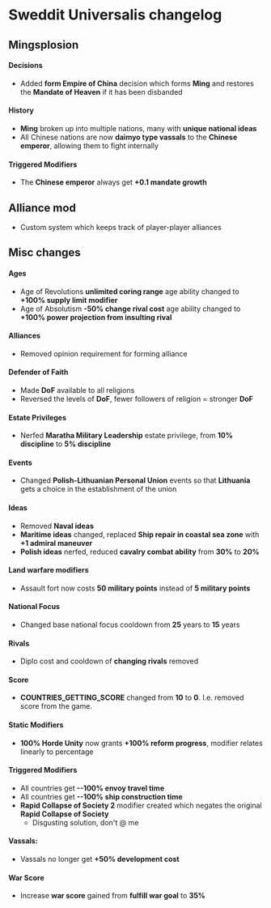# Sweddit Universalis changelog

## Mingsplosion

#### Decisions
- Added **form Empire of China** decision which forms **Ming** and restores the **Mandate of Heaven** if it has been disbanded

#### History
- **Ming** broken up into multiple nations, many with **unique national ideas**
- All Chinese nations are now **daimyo type vassals** to the **Chinese emperor**, allowing them to fight internally

#### Triggered Modifiers
- The **Chinese emperor** always get **+0.1 mandate growth**

## Alliance mod

- Custom system which keeps track of player-player alliances

## Misc changes

#### Ages
- Age of Revolutions **unlimited coring range** age ability changed to **+100% supply limit modifier**
- Age of Absolutism **-50% change rival cost** age ability changed to **+100% power projection from insulting rival**

#### Alliances
- Removed opinion requirement for forming alliance

#### Defender of Faith
- Made **DoF** available to all religions
- Reversed the levels of **DoF**, fewer followers of religion = stronger **DoF**

#### Estate Privileges
- Nerfed **Maratha Military Leadership** estate privilege, from **10% discipline** to **5% discipline**

#### Events
- Changed **Polish-Lithuanian Personal Union** events so that **Lithuania** gets a choice in the establishment of the union

#### Ideas
- Removed **Naval ideas**
- **Maritime ideas** changed, replaced **Ship repair in coastal sea zone** with **+1 admiral maneuver**
- **Polish ideas** nerfed, reduced **cavalry combat ability** from **30%** to **20%**

#### Land warfare modifiers
- Assault fort now costs **50 military points** instead of **5 military points**

#### National Focus
- Changed base national focus cooldown from **25** years to **15** years

#### Rivals
- Diplo cost and cooldown of **changing rivals** removed

#### Score
- **COUNTRIES_GETTING_SCORE** changed from **10** to **0**. I.e. removed score from the game.

#### Static Modifiers
- **100% Horde Unity** now grants **+100% reform progress**, modifier relates linearly to percentage

####  Triggered Modifiers
- All countries get **--100% envoy travel time**
- All countries get **--100% ship construction time**
- **Rapid Collapse of Society 2** modifier created which negates the original **Rapid Collapse of Society**
	- Disgusting solution, don't @ me

#### Vassals:
- Vassals no longer get **+50% development cost**

#### War Score
- Increase **war score** gained from **fulfill war goal** to **35%**
